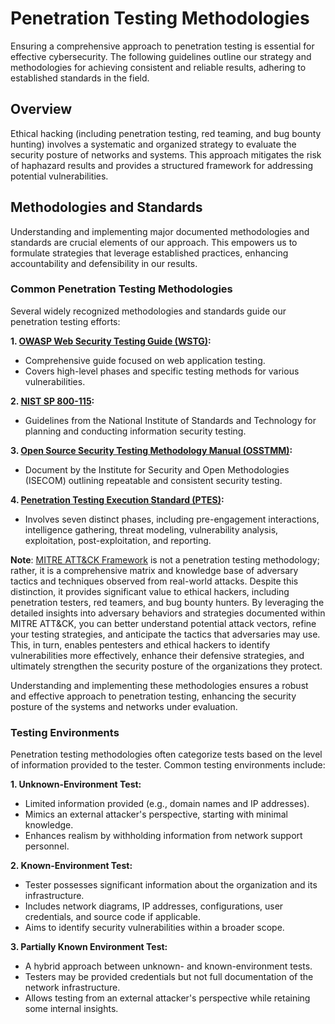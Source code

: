 # Penetration Testing Methodologies

Ensuring a comprehensive approach to penetration testing is essential for effective cybersecurity. The following guidelines outline our strategy and methodologies for achieving consistent and reliable results, adhering to established standards in the field.

## Overview

Ethical hacking (including penetration testing, red teaming, and bug bounty hunting) involves a systematic and organized strategy to evaluate the security posture of networks and systems. This approach mitigates the risk of haphazard results and provides a structured framework for addressing potential vulnerabilities.

## Methodologies and Standards

Understanding and implementing major documented methodologies and standards are crucial elements of our approach. This empowers us to formulate strategies that leverage established practices, enhancing accountability and defensibility in our results.

### Common Penetration Testing Methodologies

Several widely recognized methodologies and standards guide our penetration testing efforts:

**1. [OWASP Web Security Testing Guide (WSTG)](https://owasp.org/www-project-web-security-testing-guide/):**
   - Comprehensive guide focused on web application testing.
   - Covers high-level phases and specific testing methods for various vulnerabilities.

**2. [NIST SP 800-115](https://csrc.nist.gov/publications/detail/sp/800-115/final):**
   - Guidelines from the National Institute of Standards and Technology for planning and conducting information security testing.

**3. [Open Source Security Testing Methodology Manual (OSSTMM)](https://www.isecom.org/):**
   - Document by the Institute for Security and Open Methodologies (ISECOM) outlining repeatable and consistent security testing.

**4. [Penetration Testing Execution Standard (PTES)](http://www.pentest-standard.org/):**
   - Involves seven distinct phases, including pre-engagement interactions, intelligence gathering, threat modeling, vulnerability analysis, exploitation, post-exploitation, and reporting.

**Note**: [MITRE ATT&CK Framework](https://attack.mitre.org/) is not a penetration testing methodology; rather, it is a comprehensive matrix and knowledge base of adversary tactics and techniques observed from real-world attacks. Despite this distinction, it provides significant value to ethical hackers, including penetration testers, red teamers, and bug bounty hunters. By leveraging the detailed insights into adversary behaviors and strategies documented within MITRE ATT&CK, you can better understand potential attack vectors, refine your testing strategies, and anticipate the tactics that adversaries may use. This, in turn, enables pentesters and ethical hackers to identify vulnerabilities more effectively, enhance their defensive strategies, and ultimately strengthen the security posture of the organizations they protect.

Understanding and implementing these methodologies ensures a robust and effective approach to penetration testing, enhancing the security posture of the systems and networks under evaluation.

### Testing Environments

Penetration testing methodologies often categorize tests based on the level of information provided to the tester. Common testing environments include:

**1. Unknown-Environment Test:**
   - Limited information provided (e.g., domain names and IP addresses).
   - Mimics an external attacker's perspective, starting with minimal knowledge.
   - Enhances realism by withholding information from network support personnel.

**2. Known-Environment Test:**
   - Tester possesses significant information about the organization and its infrastructure.
   - Includes network diagrams, IP addresses, configurations, user credentials, and source code if applicable.
   - Aims to identify security vulnerabilities within a broader scope.

**3. Partially Known Environment Test:**
   - A hybrid approach between unknown- and known-environment tests.
   - Testers may be provided credentials but not full documentation of the network infrastructure.
   - Allows testing from an external attacker's perspective while retaining some internal insights.

